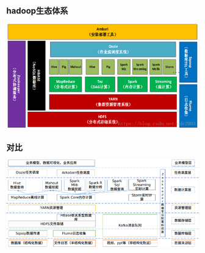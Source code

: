 


## hadoop生态体系

	
![Image text](https://github.com/1367379258/BigDataEd/blob/master/hadoop/photo/hadoop%E7%94%9F%E6%80%81%E4%BD%93%E7%B3%BB.png)

## 对比
	
![Image text](https://github.com/1367379258/BigDataEd/blob/master/hadoop/photo/hadoop_storm_spark%E6%9E%B6%E6%9E%84%E4%BD%93%E7%B3%BB.png)
